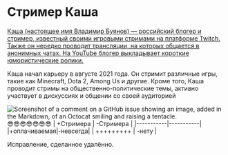 # **Стример Каша**

<ins>Каша<ins> (настоящее имя Владимир Буянов) — российский блогер и стример, известный своими игровыми стримами на платформе Twitch. Также он нередко проводит трансляции, на которых общается в анонимных чатах. На YouTube блогер выкладывает короткие юмористические ролики.

Каша начал карьеру в августе 2021 года. Он стримит различные игры, такие как Minecraft, Dota 2, Among Us и другие. Кроме того, Каша проводит стримы на общественно-политические темы, активно участвует в дискуссиях и общении со своей аудиторией

![Screenshot of a comment on a GitHub issue showing an image, added in the Markdown, of an Octocat smiling and raising a tentacle.](https://i.ytimg.com/vi/wJ_Pnj1JLWA/maxresdefault.jpg)
:sunglasses::sunglasses::sunglasses::sunglasses::sunglasses::sunglasses::sunglasses:
| +Стримера | -Стримера |
|-----------|-----------|
|+оплачиваемая|-невсегда|
| +++++++++ | -нету     |



Исправление, сделанное удалённо.